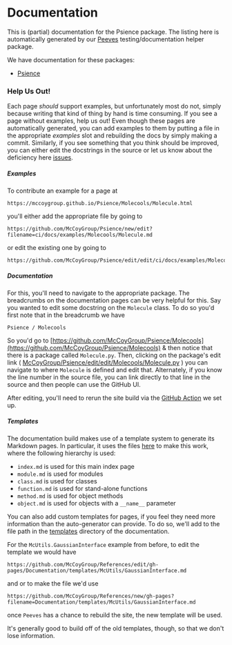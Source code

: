 # Documentation

This is (partial) documentation for the Psience package.
The listing here is automatically generated by our [Peeves](https://github.com/McCoyGroup/Peeves) testing/documentation helper package.

We have documentation for these packages:

  - [Psience](Psience.md)

### Help Us Out!

Each page _should_ support examples, but unfortunately most do not, simply because writing that kind of thing by hand is time consuming.
If you see a page without examples, help us out!
Even though these pages are automatically generated, you can add examples to them by putting a file in the appropriate _examples_ slot and rebuilding the docs by simply making a commit.
Similarly, if you see something that you think should be improved, you can either edit the docstrings in the source or let us know about the deficiency here [issues](https://github.com/McCoyGroup/Psience/issues/new?title=Documentation%20Improvement%20Needed).

##### Examples

To contribute an example for a page at 

```
https://mccoygroup.github.io/Psience/Molecools/Molecule.html
```

you'll either add the appropriate file by going to 

```
https://github.com/McCoyGroup/Psience/new/edit?filename=ci/docs/examples/Molecools/Molecule.md
```

or edit the existing one by going to 

```
https://github.com/McCoyGroup/Psience/edit/edit/ci/docs/examples/Molecools/Molecule.md
```

##### Documentation

For this, you'll need to navigate to the appropriate package. The breadcrumbs on the documentation pages can be very helpful for this. 
Say you wanted to edit some docstring on the `Molecule` class.
To do so you'd first note that in the breadcrumb we have

```lang-none
Psience / Molecools
```

So you'd go to [https://github.com/McCoyGroup/Psience/Molecools](https://github.com/McCoyGroup/Psience/Molecools) & then notice that there is a package called `Molecule.py`.
Then, clicking on the package's edit link ( [McCoyGroup/Psience/edit/edit/Molecools/Molecule.py](https://github.com/McCoyGroup/Psience/edit/edit/Molecools/Molecule.py) ) you can navigate to where `Molecule` is defined and edit that.
Alternately, if you know the line number in the source file, you can link directly to that line in the source and then people can use the GitHub UI.

After editing, you'll need to rerun the site build via the [GitHub Action](https://github.com/McCoyGroup/Psience/actions?query=workflow%3A%22McBuild+site%22) we set up.

##### Templates

The documentation build makes use of a template system to generate its Markdown pages.
In particular, it uses the files [here](https://github.com/McCoyGroup/Psience/tree/edit/ci/docs/templates) to make this work, where the following hierarchy is used:
* `index.md` is used for this main index page
* `module.md` is used for modules
* `class.md` is used for classes
* `function.md` is used for stand-alone functions
* `method.md` is used for object methods
* `object.md` is used for objects with a `__name__` parameter

You can also add custom templates for pages, if you feel they need more information than the auto-generator can provide.
To do so, we'll add to the file path in the [templates](https://github.com/McCoyGroup/Psience/tree/edit/docs/templates) directory of the documentation.

For the `McUtils.GaussianInterface` example from before, to edit the template we would have

```
https://github.com/McCoyGroup/References/edit/gh-pages/Documentation/templates/McUtils/GaussianInterface.md
```

and or to make the file we'd use 

```
https://github.com/McCoyGroup/References/new/gh-pages?filename=Documentation/templates/McUtils/GaussianInterface.md
```

once `Peeves` has a chance to rebuild the site, the new template will be used.

It's generally good to build off of the old templates, though, so that we don't lose information.

